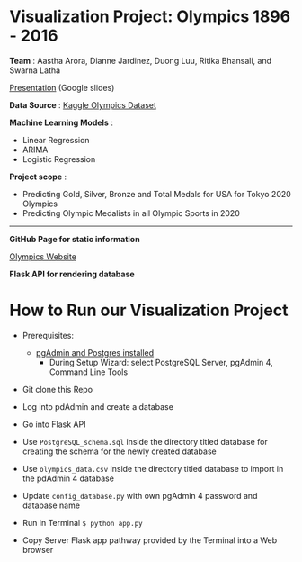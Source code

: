 # Visualization Project: Olympics 1896 - 2016

**Team** : Aastha Arora, Dianne Jardinez, Duong Luu, Ritika Bhansali, and Swarna Latha 


[Presentation](https://docs.google.com/presentation/d/1mj6rhwKhcgTzlXBbm85ND_es7FiVOcvyNoUK_zkgKRw/edit) (Google slides)


**Data Source** : [Kaggle Olympics Dataset](https://www.kaggle.com/heesoo37/120-years-of-olympic-history-athletes-and-results)

**Machine Learning Models** : 
- Linear Regression
- ARIMA
- Logistic Regression

**Project scope** :
- Predicting Gold, Silver, Bronze and Total Medals for USA for Tokyo 2020 Olympics
- Predicting Olympic Medalists in all Olympic Sports in 2020

---

**GitHub Page for static information**

[Olympics Website](https://diannejardinez.github.io/Olympic_Data_machine_learning/Flask%20API/templates/index.html)


**Flask API for rendering database**

# How to Run our Visualization Project

- Prerequisites: 
	- [pgAdmin and Postgres installed](https://www.enterprisedb.com/downloads/postgres-postgresql-downloads)
		- During Setup Wizard: select PostgreSQL Server, pgAdmin 4, Command Line Tools

- Git clone this Repo 
- Log into pdAdmin and create a database 
- Go into Flask API
- Use `PostgreSQL_schema.sql` inside the directory titled database for creating the schema for the newly created database 
- Use `olympics_data.csv` inside the directory titled database to import in the pdAdmin 4 database
- Update `config_database.py` with own pgAdmin 4 password and database name
- Run in Terminal `$ python app.py`
- Copy Server Flask app pathway provided by the Terminal into a Web browser 